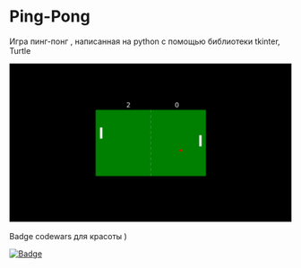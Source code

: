 # Ping-Pong
Игра пинг-понг , написанная на python c помощью библиотеки tkinter, Turtle

![Иллюстрация к проекту](https://github.com/K0Hb/Ping-Pong/blob/main/ping_pong.png)

Badge codewars для красоты )

[![Badge](https://www.codewars.com/users/K0Hb/badges/large)](https://www.codewars.com/users/K0Hb/badges/large)

